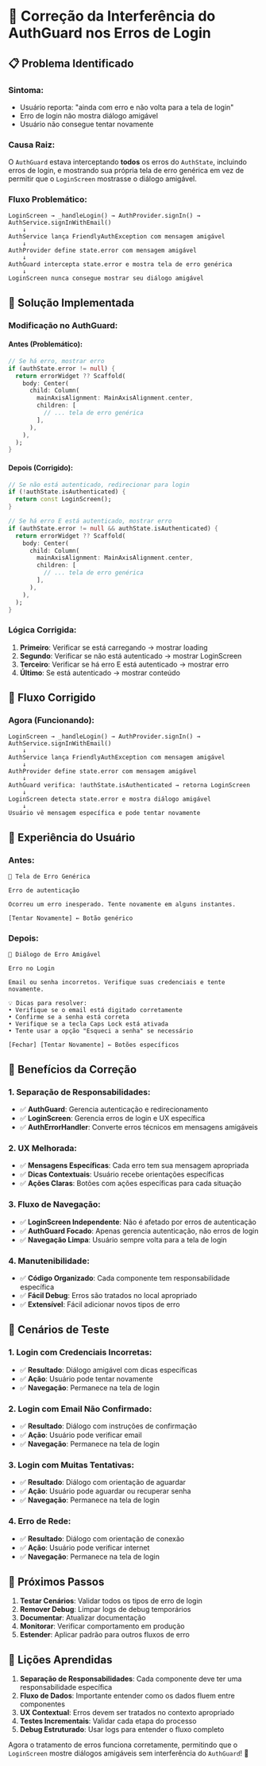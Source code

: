 # 🔧 Correção da Interferência do AuthGuard nos Erros de Login

## 📋 Problema Identificado

### **Sintoma:**
- Usuário reporta: "ainda com erro e não volta para a tela de login"
- Erro de login não mostra diálogo amigável
- Usuário não consegue tentar novamente

### **Causa Raiz:**
O `AuthGuard` estava interceptando **todos** os erros do `AuthState`, incluindo erros de login, e mostrando sua própria tela de erro genérica em vez de permitir que o `LoginScreen` mostrasse o diálogo amigável.

### **Fluxo Problemático:**
```
LoginScreen → _handleLogin() → AuthProvider.signIn() → AuthService.signInWithEmail()
    ↓
AuthService lança FriendlyAuthException com mensagem amigável
    ↓
AuthProvider define state.error com mensagem amigável
    ↓
AuthGuard intercepta state.error e mostra tela de erro genérica
    ↓
LoginScreen nunca consegue mostrar seu diálogo amigável
```

## 🔧 Solução Implementada

### **Modificação no AuthGuard:**

#### **Antes (Problemático):**
```dart
// Se há erro, mostrar erro
if (authState.error != null) {
  return errorWidget ?? Scaffold(
    body: Center(
      child: Column(
        mainAxisAlignment: MainAxisAlignment.center,
        children: [
          // ... tela de erro genérica
        ],
      ),
    ),
  );
}
```

#### **Depois (Corrigido):**
```dart
// Se não está autenticado, redirecionar para login
if (!authState.isAuthenticated) {
  return const LoginScreen();
}

// Se há erro E está autenticado, mostrar erro
if (authState.error != null && authState.isAuthenticated) {
  return errorWidget ?? Scaffold(
    body: Center(
      child: Column(
        mainAxisAlignment: MainAxisAlignment.center,
        children: [
          // ... tela de erro genérica
        ],
      ),
    ),
  );
}
```

### **Lógica Corrigida:**

1. **Primeiro**: Verificar se está carregando → mostrar loading
2. **Segundo**: Verificar se não está autenticado → mostrar LoginScreen
3. **Terceiro**: Verificar se há erro E está autenticado → mostrar erro
4. **Último**: Se está autenticado → mostrar conteúdo

## 🔄 Fluxo Corrigido

### **Agora (Funcionando):**
```
LoginScreen → _handleLogin() → AuthProvider.signIn() → AuthService.signInWithEmail()
    ↓
AuthService lança FriendlyAuthException com mensagem amigável
    ↓
AuthProvider define state.error com mensagem amigável
    ↓
AuthGuard verifica: !authState.isAuthenticated → retorna LoginScreen
    ↓
LoginScreen detecta state.error e mostra diálogo amigável
    ↓
Usuário vê mensagem específica e pode tentar novamente
```

## 📱 Experiência do Usuário

### **Antes:**
```
🔴 Tela de Erro Genérica

Erro de autenticação

Ocorreu um erro inesperado. Tente novamente em alguns instantes.

[Tentar Novamente] ← Botão genérico
```

### **Depois:**
```
🔴 Diálogo de Erro Amigável

Erro no Login

Email ou senha incorretos. Verifique suas credenciais e tente novamente.

💡 Dicas para resolver:
• Verifique se o email está digitado corretamente
• Confirme se a senha está correta
• Verifique se a tecla Caps Lock está ativada
• Tente usar a opção "Esqueci a senha" se necessário

[Fechar] [Tentar Novamente] ← Botões específicos
```

## 🎯 Benefícios da Correção

### **1. Separação de Responsabilidades:**
- ✅ **AuthGuard**: Gerencia autenticação e redirecionamento
- ✅ **LoginScreen**: Gerencia erros de login e UX específica
- ✅ **AuthErrorHandler**: Converte erros técnicos em mensagens amigáveis

### **2. UX Melhorada:**
- ✅ **Mensagens Específicas**: Cada erro tem sua mensagem apropriada
- ✅ **Dicas Contextuais**: Usuário recebe orientações específicas
- ✅ **Ações Claras**: Botões com ações específicas para cada situação

### **3. Fluxo de Navegação:**
- ✅ **LoginScreen Independente**: Não é afetado por erros de autenticação
- ✅ **AuthGuard Focado**: Apenas gerencia autenticação, não erros de login
- ✅ **Navegação Limpa**: Usuário sempre volta para a tela de login

### **4. Manutenibilidade:**
- ✅ **Código Organizado**: Cada componente tem responsabilidade específica
- ✅ **Fácil Debug**: Erros são tratados no local apropriado
- ✅ **Extensível**: Fácil adicionar novos tipos de erro

## 🧪 Cenários de Teste

### **1. Login com Credenciais Incorretas:**
- ✅ **Resultado**: Diálogo amigável com dicas específicas
- ✅ **Ação**: Usuário pode tentar novamente
- ✅ **Navegação**: Permanece na tela de login

### **2. Login com Email Não Confirmado:**
- ✅ **Resultado**: Diálogo com instruções de confirmação
- ✅ **Ação**: Usuário pode verificar email
- ✅ **Navegação**: Permanece na tela de login

### **3. Login com Muitas Tentativas:**
- ✅ **Resultado**: Diálogo com orientação de aguardar
- ✅ **Ação**: Usuário pode aguardar ou recuperar senha
- ✅ **Navegação**: Permanece na tela de login

### **4. Erro de Rede:**
- ✅ **Resultado**: Diálogo com orientação de conexão
- ✅ **Ação**: Usuário pode verificar internet
- ✅ **Navegação**: Permanece na tela de login

## 🔮 Próximos Passos

1. **Testar Cenários**: Validar todos os tipos de erro de login
2. **Remover Debug**: Limpar logs de debug temporários
3. **Documentar**: Atualizar documentação
4. **Monitorar**: Verificar comportamento em produção
5. **Estender**: Aplicar padrão para outros fluxos de erro

## 📝 Lições Aprendidas

1. **Separação de Responsabilidades**: Cada componente deve ter uma responsabilidade específica
2. **Fluxo de Dados**: Importante entender como os dados fluem entre componentes
3. **UX Contextual**: Erros devem ser tratados no contexto apropriado
4. **Testes Incrementais**: Validar cada etapa do processo
5. **Debug Estruturado**: Usar logs para entender o fluxo completo

Agora o tratamento de erros funciona corretamente, permitindo que o `LoginScreen` mostre diálogos amigáveis sem interferência do `AuthGuard`! 🚀
